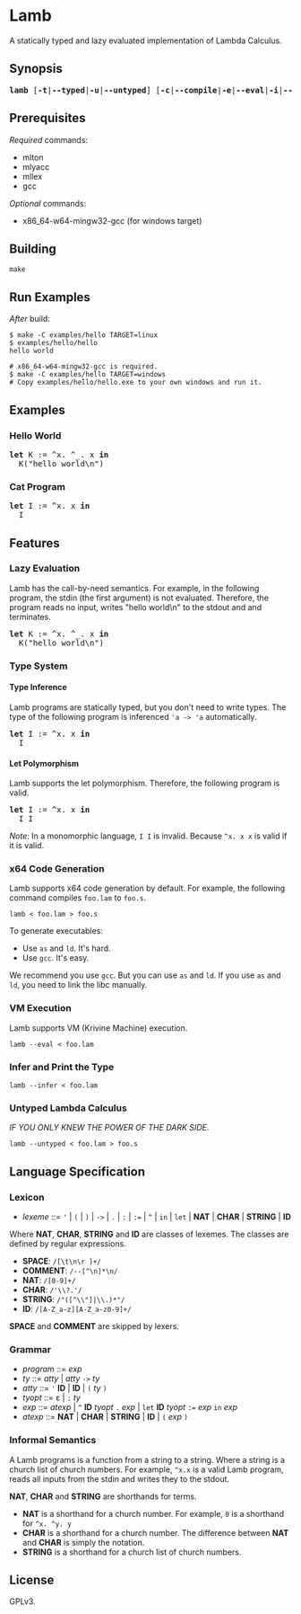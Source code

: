 # Lamb

A statically typed and lazy evaluated implementation of Lambda Calculus.

## Synopsis

<pre>
<b>lamb</b> [<b>-t</b>|<b>--typed</b>|<b>-u</b>|<b>--untyped</b>] [<b>-c</b>|<b>--compile</b>|<b>-e</b>|<b>--eval</b>|<b>-i</b>|<b>--infer</b>] [<b>--target</b> {<b>linux</b>|<b>windows</b>}] < <i>FILE</i><b>.lam</b> > <i>FILE</i><b>.s</b>
</pre>

## Prerequisites

*Required* commands:

- mlton
- mlyacc
- mllex
- gcc

*Optional* commands:

- x86_64-w64-mingw32-gcc (for windows target)

## Building

```
make
```

## Run Examples

*After* build:

```
$ make -C examples/hello TARGET=linux
$ examples/hello/hello
hello world
```

```
# x86_64-w64-mingw32-gcc is required.
$ make -C examples/hello TARGET=windows
# Copy examples/hello/hello.exe to your own windows and run it.
```

## Examples

### Hello World

<pre>
<b>let</b> K := ^x. ^_. x <b>in</b>
  K("hello world\n")
</pre>

### Cat Program

<pre>
<b>let</b> I := ^x. x <b>in</b>
  I
</pre>

## Features

### Lazy Evaluation

Lamb has the call-by-need semantics.
For example, in the following program,
the stdin (the first argument) is not evaluated.
Therefore, the program reads no input, writes "hello world\n" to the stdout and and terminates.

<pre>
<b>let</b> K := ^x. ^_. x <b>in</b>
  K("hello world\n")
</pre>

### Type System

#### Type Inference

Lamb programs are statically typed, but you don't need to write types.
The type of the following program is inferenced `'a -> 'a` automatically.

<pre>
<b>let</b> I := ^x. x <b>in</b>
  I
</pre>

#### Let Polymorphism

Lamb supports the let polymorphism.
Therefore, the following program is valid.

<pre>
<b>let</b> I := ^x. x <b>in</b>
  I I
</pre>

*Note*: In a monomorphic language, `I I` is invalid.
Because `^x. x x` is valid if it is valid.

### x64 Code Generation

Lamb supports x64 code generation by default. For example, the following command compiles `foo.lam` to `foo.s`.

```
lamb < foo.lam > foo.s
```

To generate executables:

- Use `as` and `ld`. It's hard.
- Use `gcc`. It's easy.

We recommend you use `gcc`.
But you can use `as` and `ld`.
If you use `as` and `ld`, you need to link the libc manually.

### VM Execution

Lamb supports VM (Krivine Machine) execution.

```
lamb --eval < foo.lam
```

### Infer and Print the Type

```
lamb --infer < foo.lam
```

### Untyped Lambda Calculus

*IF YOU ONLY KNEW THE POWER OF THE DARK SIDE*.

```
lamb --untyped < foo.lam > foo.s
```

## Language Specification

### Lexicon

- *lexeme* ::= `'` | `(` | `)` | `->` | `.` | `:` | `:=` | `^` | `in` | `let` | **NAT** | **CHAR** | **STRING** | **ID**

Where **NAT**, **CHAR**, **STRING** and **ID** are classes of lexemes.
The classes are defined by regular expressions.

- **SPACE**: `/[\t\n\r ]+/`
- **COMMENT**: `/--[^\n]*\n/`
- **NAT**: `/[0-9]+/`
- **CHAR**: `/'\\?.'/`
- **STRING**: `/"([^\\"]|\\.)*"/`
- **ID**: `/[A-Z_a-z][A-Z_a-z0-9]+/`

**SPACE** and **COMMENT** are skipped by lexers.

### Grammar

- *program* ::= *exp*
- *ty* ::= *atty* | *atty* `->` *ty*
- *atty* ::= `'` **ID** | **ID** | `(` *ty* `)`
- *tyopt* ::= ε | `:` *ty*
- *exp* ::= *atexp* | `^` **ID** *tyopt* `.` *exp* | `let` **ID** *tyopt* `:=` *exp* `in` *exp*
- *atexp* ::= **NAT** | **CHAR** | **STRING** | **ID** | `(` *exp* `)`

### Informal Semantics

A Lamb programs is a function from a string to a string.
Where a string is a church list of church numbers.
For example, `^x.x` is a valid Lamb program, reads all inputs from the stdin and writes they to the stdout.

**NAT**, **CHAR** and **STRING** are shorthands for terms.

- **NAT** is a shorthand for a church number. For example, `0` is a shorthand for `^x. ^y. y`
- **CHAR** is a shorthand for a church number. The difference between **NAT** and **CHAR** is simply the notation.
- **STRING** is a shorthand for a church list of church numbers.

## License

GPLv3.
